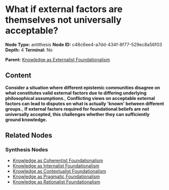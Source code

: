 # What if external factors are themselves not universally acceptable?

**Node Type:** antithesis
**Node ID:** c48c6ee4-a7dd-434f-8f77-529ec8a56f03
**Depth:** 4
**Terminal:** No

**Parent:** [Knowledge as Externalist Foundationalism](knowledge-as-externalist-foundationalism-synthesis-6d987ad6-fa1f-4fd8-9fc1-9aa8e5b9bbe2.md)

## Content

**Consider a situation where different epistemic communities disagree on what constitutes valid external factors due to differing underlying philosophical assumptions.**, **Conflicting views on acceptable external factors can lead to disputes on what is actually 'known' between different groups.**, **If external factors required for foundational beliefs are not universally accepted, this challenges whether they can sufficiently ground knowledge.**

## Related Nodes

### Synthesis Nodes

- [Knowledge as Coherentist Foundationalism](knowledge-as-coherentist-foundationalism-synthesis-3bf87128-50f7-4881-82ef-b8ae1e773400.md)
- [Knowledge as Internalist Foundationalism](knowledge-as-internalist-foundationalism-synthesis-33304a34-cb8b-4de4-8680-c38c3b3ad89c.md)
- [Knowledge as Contextualist Foundationalism](knowledge-as-contextualist-foundationalism-synthesis-48e7fc3f-d7b7-420b-ae14-7ec4e0454fa2.md)
- [Knowledge as Pragmatic Foundationalism](knowledge-as-pragmatic-foundationalism-synthesis-98b18e99-056c-4b7b-8e5a-bca57310eb82.md)
- [Knowledge as Rationalist Foundationalism](knowledge-as-rationalist-foundationalism-synthesis-a61d4ad6-efbe-4117-a322-e79ffcd5ff9a.md)
